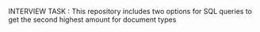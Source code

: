 INTERVIEW TASK : This repository includes two options for SQL queries to get the second highest amount for document types
